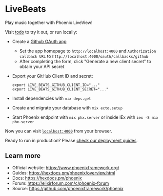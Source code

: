 # LiveBeats

Play music together with Phoenix LiveView!

Visit [todo]() to try it out, or run locally:

  * Create a [Github OAuth app](https://docs.github.com/en/developers/apps/building-oauth-apps/creating-an-oauth-app)
    - Set the app homepage to `http://localhost:4000` and `Authorization callback URL` to `http://localhost:4000/oauth/callbacks/github`
    - After completing the form, click "Generate a new client secret" to obtain your API secret
  * Export your GitHub Client ID and secret:

        export LIVE_BEATS_GITHUB_CLIENT_ID="..."
        export LIVE_BEATS_GITHUB_CLIENT_SECRET="..."

  * Install dependencies with `mix deps.get`
  * Create and migrate your database with `mix ecto.setup`
  * Start Phoenix endpoint with `mix phx.server` or inside IEx with `iex -S mix phx.server`

Now you can visit [`localhost:4000`](http://localhost:4000) from your browser.

Ready to run in production? Please [check our deployment guides](https://hexdocs.pm/phoenix/deployment.html).

## Learn more

  * Official website: https://www.phoenixframework.org/
  * Guides: https://hexdocs.pm/phoenix/overview.html
  * Docs: https://hexdocs.pm/phoenix
  * Forum: https://elixirforum.com/c/phoenix-forum
  * Source: https://github.com/phoenixframework/phoenix
